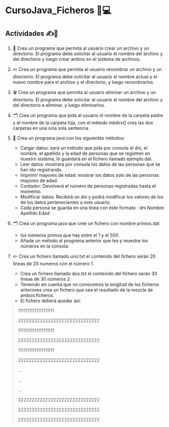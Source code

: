 # CursoJava_Ficheros 📘💻

## Actividades ✍️📂
1. 📝 Crea un programa que permita al usuario crear un archivo y un directorio. El programa debe solicitar al usuario el nombre del archivo y del directorio y luego crear ambos en el sistema de archivos.

2. ✏️ Crea un programa que permita al usuario renombrar un archivo y un directorio. El programa debe solicitar al usuario el nombre actual y el nuevo nombre para el archivo y el directorio, y luego renombrarlos.

3. 🗑️ Crea un programa que permita al usuario eliminar un archivo y un directorio. El programa debe solicitar al usuario el nombre del archivo y del directorio a eliminar, y luego eliminarlos.

4. 🗂️ Crea un programa que pida al usuario el nombre de la carpeta padre y el nombre de la carpeta hija, con el método mkdirs() crea las dos carpetas en una sola sola sentencia.

5. 📝 Crea un programa java con los siguientes métodos:
    - Cargar datos: será un método que pida por consola el dni, el nombre, el apellido y la edad de personas que se registren en nuestro sistema, lo guardará en el fichero llamado ejemplo.dat.
    - Leer datos: mostrara por consola los datos de las personas que se han ido registrando.
    - Imprimir mayores de edad: mostrar los datos solo de las personas mayores de edad.
    - Contador: Devolverá el número de personas registradas hasta el momento.
    - Modificar datos: Recibirá un dni y podrá modificar los valores de los de los datos pertenecientes a este usuario.
    - Cada persona se guarda en una línea con este formato : dni Nombre Apellido Edad

6. 🗂️ Crea un programa java que cree un fichero con nombre primos.dat
    - los números primos que hay entre el 1 y el 500.
    - Añade un método al programa anterior que lea y muestre los números en la consola.
7. ✏️ Crea un fichero llamado uno.txt el contenido del fichero serán 20 líneas de 20 numeros con el número 1.
    - Crea un fichero llamado dos.txt el contenido del fichero serán 30 líneas de 30 números 2.
    - Teniendo en cuenta que no conocemos la longitud de los ficheros anteriores crea un fichero que sea el resultado de la mezcla de ambos ficheros.
    - El fichero deberá quedar así:
> 11111111111111111111
> 
> 
> 222222222222222222222222222222
> 
> 11111111111111111111
> 
> 222222222222222222222222222222
> 
> 11111111111111111111
> 
> 222222222222222222222222222222
> 
> …
> 
> …
> 
> …
> 
> 222222222222222222222222222222
> 
> 222222222222222222222222222222
> 
> 222222222222222222222222222222
>


   
   

